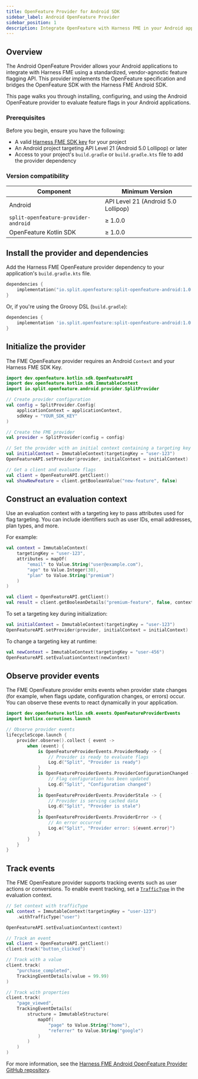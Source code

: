 ```yaml
---
title: OpenFeature Provider for Android SDK
sidebar_label: Android OpenFeature Provider
sidebar_position: 1
description: Integrate OpenFeature with Harness FME in your Android applications to evaluate feature flags, manage contexts, and track events using a standardized SDK.
---
```


## Overview

The <Tooltip id="fme.openfeature.provider">Android OpenFeature Provider</Tooltip> allows your Android applications to integrate with Harness FME using a standardized, vendor-agnostic feature flagging API. This provider implements the OpenFeature specification and bridges the OpenFeature SDK with the Harness FME Android SDK.

This page walks you through installing, configuring, and using the Android OpenFeature provider to evaluate <Tooltip id="fme.openfeature.feature-flag">feature flags</Tooltip> in your Android applications.

### Prerequisites

Before you begin, ensure you have the following:

- A valid [Harness FME SDK key](/docs/feature-management-experimentation/sdks-and-infrastructure/#api-keys) for your project
- An Android project targeting API Level 21 (Android 5.0 Lollipop) or later
- Access to your project's `build.gradle` or `build.gradle.kts` file to add the provider dependency

### Version compatibility

| Component                         | Minimum Version                     |
| --------------------------------- | ----------------------------------- |
| Android                           | API Level 21 (Android 5.0 Lollipop) |
| `split-openfeature-provider-android` | ≥ 1.0.0                          |
| OpenFeature Kotlin SDK            | ≥ 1.0.0                             |

## Install the provider and dependencies

Add the Harness FME OpenFeature provider dependency to your application's `build.gradle.kts` file.

```kotlin
dependencies {
    implementation("io.split.openfeature:split-openfeature-android:1.0.0")
}
```

Or, if you're using the Groovy DSL (`build.gradle`):

```groovy
dependencies {
    implementation 'io.split.openfeature:split-openfeature-android:1.0.0'
}
```

## Initialize the provider

The FME OpenFeature provider requires an Android `Context` and your Harness FME SDK Key. 

```kotlin
import dev.openfeature.kotlin.sdk.OpenFeatureAPI
import dev.openfeature.kotlin.sdk.ImmutableContext
import io.split.openfeature.android.provider.SplitProvider

// Create provider configuration
val config = SplitProvider.Config(
    applicationContext = applicationContext,
    sdkKey = "YOUR_SDK_KEY"
)

// Create the FME provider
val provider = SplitProvider(config = config)

// Set the provider with an initial context containing a targeting key
val initialContext = ImmutableContext(targetingKey = "user-123")
OpenFeatureAPI.setProvider(provider, initialContext = initialContext)

// Get a client and evaluate flags
val client = OpenFeatureAPI.getClient()
val showNewFeature = client.getBooleanValue("new-feature", false)
```

## Construct an evaluation context

Use an <Tooltip id="fme.openfeature.evaluation-context">evaluation context</Tooltip> with a <Tooltip id="fme.openfeature.targeting-key">targeting key</Tooltip> to pass attributes used for flag targeting. You can include identifiers such as user IDs, email addresses, plan types, and more.

For example:

```kotlin
val context = ImmutableContext(
    targetingKey = "user-123",
    attributes = mapOf(
        "email" to Value.String("user@example.com"),
        "age" to Value.Integer(30),
        "plan" to Value.String("premium")
    )
)

val client = OpenFeatureAPI.getClient()
val result = client.getBooleanDetails("premium-feature", false, context)
```

To set a targeting key during initialization: 

```kotlin
val initialContext = ImmutableContext(targetingKey = "user-123")
OpenFeatureAPI.setProvider(provider, initialContext = initialContext)
```

To change a targeting key at runtime:

```kotlin
val newContext = ImmutableContext(targetingKey = "user-456")
OpenFeatureAPI.setEvaluationContext(newContext)
```

## Observe provider events

The FME OpenFeature provider emits <Tooltip id="fme.openfeature.events">events</Tooltip> when provider state changes (for example, when flags update, configuration changes, or errors) occur. You can observe these events to react dynamically in your application.

```kotlin
import dev.openfeature.kotlin.sdk.events.OpenFeatureProviderEvents
import kotlinx.coroutines.launch

// Observe provider events
lifecycleScope.launch {
    provider.observe().collect { event ->
        when (event) {
            is OpenFeatureProviderEvents.ProviderReady -> {
                // Provider is ready to evaluate flags
                Log.d("Split", "Provider is ready")
            }
            is OpenFeatureProviderEvents.ProviderConfigurationChanged -> {
                // Flag configuration has been updated
                Log.d("Split", "Configuration changed")
            }
            is OpenFeatureProviderEvents.ProviderStale -> {
                // Provider is serving cached data
                Log.d("Split", "Provider is stale")
            }
            is OpenFeatureProviderEvents.ProviderError -> {
                // An error occurred
                Log.e("Split", "Provider error: ${event.error}")
            }
        }
    }
}
```

## Track events

The FME OpenFeature provider supports tracking events such as user actions or conversions. To enable event tracking, set a [`TrafficType`](/docs/feature-management-experimentation/management-and-administration/fme-settings/traffic-types/) in the evaluation context.

```kotlin
// Set context with trafficType
val context = ImmutableContext(targetingKey = "user-123")
    .withTrafficType("user")

OpenFeatureAPI.setEvaluationContext(context)

// Track an event
val client = OpenFeatureAPI.getClient()
client.track("button_clicked")

// Track with a value
client.track(
    "purchase_completed",
    TrackingEventDetails(value = 99.99)
)

// Track with properties
client.track(
    "page_viewed",
    TrackingEventDetails(
        structure = ImmutableStructure(
            mapOf(
                "page" to Value.String("home"),
                "referrer" to Value.String("google")
            )
        )
    )
)
```

For more information, see the [Harness FME Android OpenFeature Provider GitHub repository](https://github.com/splitio/split-openfeature-provider-android/).